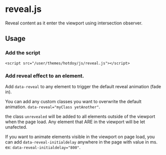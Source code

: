 # reveal.js

Reveal content as it enter the viewport using intersection observer.

## Usage

### Add the script

```<script src="/user/themes/hotdoy/js/reveal.js"></script>```

### Add reveal effect to an element.

Add ```data-reveal``` to any element to trigger the default reveal animation (fade in).  

You can add any custom classes you want to overwrite the default animation. ```data-reveal="myClass yetAnother"```.

the class ```unrevealed``` will be added to all elements outside of the viewport when the page load. Any element that ARE in the viewport will be let unafected.

If you want to animate elements visible in the viewport on page load, you can add ```data-reveal-initialdelay``` anywhere in the page with value in ms. ex: ```data-reveal-initialdelay="800"```.
